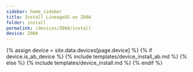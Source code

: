 ```yaml
---
sidebar: home_sidebar
title: Install LineageOS on Z00A
folder: install
permalink: /devices/Z00A/install
device: Z00A
---
```

{% assign device = site.data.devices[page.device] %}
{% if device.is_ab_device %}
{% include templates/device_install_ab.md %}
{% else %}
{% include templates/device_install.md %}
{% endif %}
